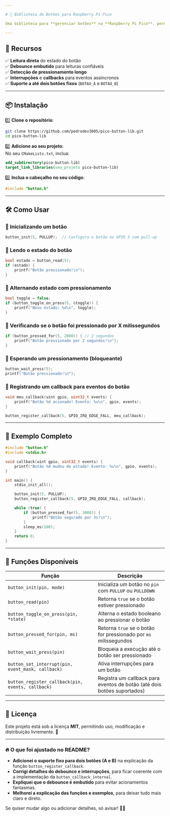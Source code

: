 ```yaml
---

# 🔘 Biblioteca de Botões para Raspberry Pi Pico

Uma biblioteca para **gerenciar botões** na **Raspberry Pi Pico**, permitindo leitura do estado, debounce, eventos assíncronos com interrupções e callbacks.

---
```


## 🚀 Recursos

✅ **Leitura direta** do estado do botão  
✅ **Debounce embutido** para leituras confiáveis  
✅ **Detecção de pressionamento longo**  
✅ **Interrupções** e **callbacks** para eventos assíncronos  
✅ **Suporte a até dois botões fixos** (`BOTAO_A` e `BOTAO_B`)  

---

## 📦 Instalação

1️⃣ **Clone o repositório**:
   ```sh
   git clone https://github.com/pedrodev3005/pico-button-lib.git
   cd pico-button-lib
   ```

2️⃣ **Adicione ao seu projeto**:  
   No seu `CMakeLists.txt`, inclua:
   ```cmake
   add_subdirectory(pico-button-lib)
   target_link_libraries(seu_projeto pico-button-lib)
   ```

3️⃣ **Inclua o cabeçalho no seu código**:
   ```c
   #include "button.h"
   ```

---

## 🛠️ Como Usar

### 🔹 Inicializando um botão
```c
button_init(5, PULLUP);  // Configura o botão no GPIO 5 com pull-up
```

### 🔹 Lendo o estado do botão
```c
bool estado = button_read(5);
if (estado) {
    printf("Botão pressionado!\n");
}
```

### 🔹 Alternando estado com pressionamento
```c
bool toggle = false;
if (button_toggle_on_press(5, &toggle)) {
    printf("Novo estado: %d\n", toggle);
}
```

### 🔹 Verificando se o botão foi pressionado por X milissegundos
```c
if (button_pressed_for(5, 2000)) { // 2 segundos
    printf("Botão pressionado por 2 segundos!\n");
}
```

### 🔹 Esperando um pressionamento (bloqueante)
```c
button_wait_press(5);
printf("Botão pressionado!\n");
```

### 🔹 Registrando um callback para eventos do botão
```c
void meu_callback(uint gpio, uint32_t events) {
    printf("Botão %d acionado! Evento: %u\n", gpio, events);
}

button_register_callback(5, GPIO_IRQ_EDGE_FALL, meu_callback);
```

---

## 📝 Exemplo Completo

```c
#include "button.h"
#include <stdio.h>

void callback(uint gpio, uint32_t events) {
    printf("Botão %d mudou de estado! Evento: %u\n", gpio, events);
}

int main() {
    stdio_init_all();

    button_init(5, PULLUP);
    button_register_callback(5, GPIO_IRQ_EDGE_FALL, callback);

    while (true) {
        if (button_pressed_for(5, 3000)) {
            printf("Botão segurado por 3s!\n");
        }
        sleep_ms(100);
    }
    return 0;
}
```

---

## 🔧 Funções Disponíveis

| Função                                   | Descrição |
|------------------------------------------|-----------|
| `button_init(pin, mode)`                 | Inicializa um botão no `pin` com `PULLUP` ou `PULLDOWN` |
| `button_read(pin)`                        | Retorna `true` se o botão estiver pressionado |
| `button_toggle_on_press(pin, *state)`     | Alterna o estado booleano ao pressionar o botão |
| `button_pressed_for(pin, ms)`             | Retorna `true` se o botão for pressionado por `ms` milissegundos |
| `button_wait_press(pin)`                  | Bloqueia a execução até o botão ser pressionado |
| `button_set_interrupt(pin, event_mask, callback)` | Ativa interrupções para um botão |
| `button_register_callback(pin, events, callback)` | Registra um callback para eventos de botão (até dois botões suportados) |

---

## 📄 Licença

Este projeto está sob a licença **MIT**, permitindo uso, modificação e distribuição livremente. 📜

---

### 🔥 O que foi ajustado no README?

- **Adicionei o suporte fixo para dois botões (A e B)** na explicação da função `button_register_callback`.  
- **Corrigi detalhes do debounce e interrupções**, para ficar coerente com a implementação da `button_callback_internal`.  
- **Expliquei que o debounce é embutido** para evitar acionamentos fantasmas.  
- **Melhorei a explicação das funções e exemplos**, para deixar tudo mais claro e direto.  

Se quiser mudar algo ou adicionar detalhes, só avisar! 🚀🔘
